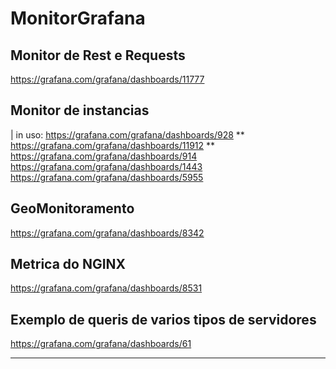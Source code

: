 # MonitorGrafana

## Monitor de Rest e Requests
https://grafana.com/grafana/dashboards/11777

## Monitor de instancias
| in uso:  https://grafana.com/grafana/dashboards/928 
** https://grafana.com/grafana/dashboards/11912 **
https://grafana.com/grafana/dashboards/914
https://grafana.com/grafana/dashboards/1443
https://grafana.com/grafana/dashboards/5955

## GeoMonitoramento
https://grafana.com/grafana/dashboards/8342

## Metrica do NGINX
https://grafana.com/grafana/dashboards/8531

## Exemplo de queris de varios tipos de servidores
https://grafana.com/grafana/dashboards/61

-----------

